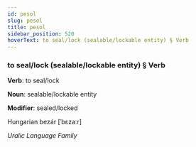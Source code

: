 ```yaml
---
id: pesol
slug: pesol
title: pesol
sidebar_position: 520
hoverText: to seal/lock (sealable/lockable entity) § Verb
---
```


### to seal/lock (sealable/lockable entity) § Verb

**Verb**: to seal/lock

**Noun**: sealable/lockable entity

**Modifier**: sealed/locked

Hungarian bezár [ˈbɛzaːr]

*Uralic Language Family*